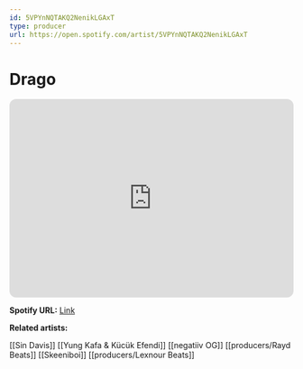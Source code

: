 ```yaml
---
id: 5VPYnNQTAKQ2NenikLGAxT
type: producer
url: https://open.spotify.com/artist/5VPYnNQTAKQ2NenikLGAxT
---
```

# Drago

<iframe style="border-radius:12px" src="https://open.spotify.com/embed/artist/5VPYnNQTAKQ2NenikLGAxT" width="100%" height="352" frameBorder="0" allowfullscreen="" allow="autoplay; clipboard-write; encrypted-media; fullscreen; picture-in-picture" loading="lazy"></iframe>

**Spotify URL:** [Link](https://open.spotify.com/artist/5VPYnNQTAKQ2NenikLGAxT)

**Related artists:**

[[Sin Davis]]
[[Yung Kafa & Kücük Efendi]]
[[negatiiv OG]]
[[producers/Rayd Beats]]
[[Skeeniboi]]
[[producers/Lexnour Beats]]
